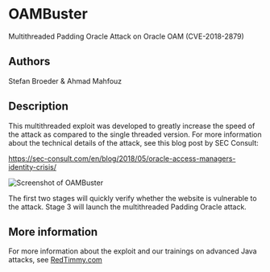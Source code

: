 # OAMBuster
Multithreaded Padding Oracle Attack on Oracle OAM (CVE-2018-2879)

## Authors
Stefan Broeder & Ahmad Mahfouz

## Description
This multithreaded exploit was developed to greatly increase the speed of the attack as compared to the single threaded version.
For more information about the technical details of the attack, see this blog post by SEC Consult:

https://sec-consult.com/en/blog/2018/05/oracle-access-managers-identity-crisis/


![Screenshot of OAMBuster](https://redtimmysec.files.wordpress.com/2019/04/screenshot_oambuster.png)

The first two stages will quickly verify whether the website is vulnerable to the attack. 
Stage 3 will launch the multithreaded Padding Oracle attack.

## More information
For more information about the exploit and our trainings on advanced Java attacks, see [RedTimmy.com](http://www.redtimmy.com)
